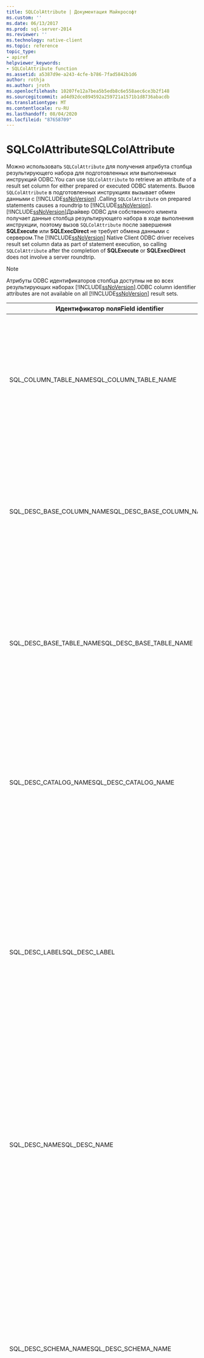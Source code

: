 ```yaml
---
title: SQLColAttribute | Документация Майкрософт
ms.custom: ''
ms.date: 06/13/2017
ms.prod: sql-server-2014
ms.reviewer: ''
ms.technology: native-client
ms.topic: reference
topic_type:
- apiref
helpviewer_keywords:
- SQLColAttribute function
ms.assetid: a5387d9e-a243-4cfe-b786-7fad5842b1d6
author: rothja
ms.author: jroth
ms.openlocfilehash: 10207fe12a7bea5b5edb8c6e558aec6ce3b2f148
ms.sourcegitcommit: ad4d92dce894592a259721a1571b1d8736abacdb
ms.translationtype: MT
ms.contentlocale: ru-RU
ms.lasthandoff: 08/04/2020
ms.locfileid: "87658709"
---
```

# <a name="sqlcolattribute"></a><span data-ttu-id="f9962-102">SQLColAttribute</span><span class="sxs-lookup"><span data-stu-id="f9962-102">SQLColAttribute</span></span>
  <span data-ttu-id="f9962-103">Можно использовать `SQLColAttribute` для получения атрибута столбца результирующего набора для подготовленных или выполненных инструкций ODBC.</span><span class="sxs-lookup"><span data-stu-id="f9962-103">You can use `SQLColAttribute` to retrieve an attribute of a result set column for either prepared or executed ODBC statements.</span></span> <span data-ttu-id="f9962-104">Вызов `SQLColAttribute` в подготовленных инструкциях вызывает обмен данными с [!INCLUDE[ssNoVersion](../../includes/ssnoversion-md.md)] .</span><span class="sxs-lookup"><span data-stu-id="f9962-104">Calling `SQLColAttribute` on prepared statements causes a roundtrip to [!INCLUDE[ssNoVersion](../../includes/ssnoversion-md.md)].</span></span> <span data-ttu-id="f9962-105">[!INCLUDE[ssNoVersion](../../includes/ssnoversion-md.md)]Драйвер ODBC для собственного клиента получает данные столбца результирующего набора в ходе выполнения инструкции, поэтому вызов `SQLColAttribute` после завершения **SQLExecute** или **SQLExecDirect** не требует обмена данными с сервером.</span><span class="sxs-lookup"><span data-stu-id="f9962-105">The [!INCLUDE[ssNoVersion](../../includes/ssnoversion-md.md)] Native Client ODBC driver receives result set column data as part of statement execution, so calling `SQLColAttribute` after the completion of **SQLExecute** or **SQLExecDirect** does not involve a server roundtrip.</span></span>  
  
> [!NOTE]  
>  <span data-ttu-id="f9962-106">Атрибуты ODBC идентификаторов столбца доступны не во всех результирующих наборах [!INCLUDE[ssNoVersion](../../includes/ssnoversion-md.md)].</span><span class="sxs-lookup"><span data-stu-id="f9962-106">ODBC column identifier attributes are not available on all [!INCLUDE[ssNoVersion](../../includes/ssnoversion-md.md)] result sets.</span></span>  
  
|<span data-ttu-id="f9962-107">Идентификатор поля</span><span class="sxs-lookup"><span data-stu-id="f9962-107">Field identifier</span></span>|<span data-ttu-id="f9962-108">Описание</span><span class="sxs-lookup"><span data-stu-id="f9962-108">Description</span></span>|  
|----------------------|-----------------|  
|<span data-ttu-id="f9962-109">SQL_COLUMN_TABLE_NAME</span><span class="sxs-lookup"><span data-stu-id="f9962-109">SQL_COLUMN_TABLE_NAME</span></span>|<span data-ttu-id="f9962-110">Можно использовать для результирующих наборов, полученных от инструкций, которые формируют серверные курсоры, или для выполненных инструкций SELECT, содержащих предложение FOR BROWSE.</span><span class="sxs-lookup"><span data-stu-id="f9962-110">Available on result sets retrieved from statements that generate server cursors or on executed SELECT statements containing a FOR BROWSE clause.</span></span>|  
|<span data-ttu-id="f9962-111">SQL_DESC_BASE_COLUMN_NAME</span><span class="sxs-lookup"><span data-stu-id="f9962-111">SQL_DESC_BASE_COLUMN_NAME</span></span>|<span data-ttu-id="f9962-112">Можно использовать для результирующих наборов, полученных от инструкций, которые формируют серверные курсоры, или для выполненных инструкций SELECT, содержащих предложение FOR BROWSE.</span><span class="sxs-lookup"><span data-stu-id="f9962-112">Available on result sets retrieved from statements that generate server cursors or on executed SELECT statements containing a FOR BROWSE clause.</span></span>|  
|<span data-ttu-id="f9962-113">SQL_DESC_BASE_TABLE_NAME</span><span class="sxs-lookup"><span data-stu-id="f9962-113">SQL_DESC_BASE_TABLE_NAME</span></span>|<span data-ttu-id="f9962-114">Можно использовать для результирующих наборов, полученных от инструкций, которые формируют серверные курсоры, или для выполненных инструкций SELECT, содержащих предложение FOR BROWSE.</span><span class="sxs-lookup"><span data-stu-id="f9962-114">Available on result sets retrieved from statements that generate server cursors or on executed SELECT statements containing a FOR BROWSE clause.</span></span>|  
|<span data-ttu-id="f9962-115">SQL_DESC_CATALOG_NAME</span><span class="sxs-lookup"><span data-stu-id="f9962-115">SQL_DESC_CATALOG_NAME</span></span>|<span data-ttu-id="f9962-116">имя базы данных.</span><span class="sxs-lookup"><span data-stu-id="f9962-116">Database name.</span></span> <span data-ttu-id="f9962-117">Можно использовать для результирующих наборов, полученных от инструкций, которые формируют серверные курсоры, или для выполненных инструкций SELECT, содержащих предложение FOR BROWSE.</span><span class="sxs-lookup"><span data-stu-id="f9962-117">Available on result sets retrieved from statements that generate server cursors or on executed SELECT statements containing a FOR BROWSE clause.</span></span>|  
|<span data-ttu-id="f9962-118">SQL_DESC_LABEL</span><span class="sxs-lookup"><span data-stu-id="f9962-118">SQL_DESC_LABEL</span></span>|<span data-ttu-id="f9962-119">Можно использовать для всех результирующих наборов.</span><span class="sxs-lookup"><span data-stu-id="f9962-119">Available on all result sets.</span></span> <span data-ttu-id="f9962-120">Значение идентично значению поля SQL_DESC_NAME.</span><span class="sxs-lookup"><span data-stu-id="f9962-120">The value is identical to the value of the SQL_DESC_NAME field.</span></span><br /><br /> <span data-ttu-id="f9962-121">Длина поля равна нулю только в том случае, если столбец является результатом выражения, не содержащего назначения метки.</span><span class="sxs-lookup"><span data-stu-id="f9962-121">The field is zero length only if a column is the result of an expression and the expression does not contain a label assignment.</span></span>|  
|<span data-ttu-id="f9962-122">SQL_DESC_NAME</span><span class="sxs-lookup"><span data-stu-id="f9962-122">SQL_DESC_NAME</span></span>|<span data-ttu-id="f9962-123">Можно использовать для всех результирующих наборов.</span><span class="sxs-lookup"><span data-stu-id="f9962-123">Available on all result sets.</span></span> <span data-ttu-id="f9962-124">Значение идентично значению поля SQL_DESC_LABEL.</span><span class="sxs-lookup"><span data-stu-id="f9962-124">The value is identical to the value of the SQL_DESC_LABEL field.</span></span><br /><br /> <span data-ttu-id="f9962-125">Длина поля равна нулю только в том случае, если столбец является результатом выражения, не содержащего назначения метки.</span><span class="sxs-lookup"><span data-stu-id="f9962-125">The field is zero length only if a column is the result of an expression and the expression does not contain a label assignment.</span></span>|  
|<span data-ttu-id="f9962-126">SQL_DESC_SCHEMA_NAME</span><span class="sxs-lookup"><span data-stu-id="f9962-126">SQL_DESC_SCHEMA_NAME</span></span>|<span data-ttu-id="f9962-127">Имя владельца.</span><span class="sxs-lookup"><span data-stu-id="f9962-127">Owner name.</span></span> <span data-ttu-id="f9962-128">Можно использовать для результирующих наборов, полученных от инструкций, которые формируют серверные курсоры, или для выполненных инструкций SELECT, содержащих предложение FOR BROWSE.</span><span class="sxs-lookup"><span data-stu-id="f9962-128">Available on result sets retrieved from statements that generate server cursors or on executed SELECT statements containing a FOR BROWSE clause.</span></span><br /><br /> <span data-ttu-id="f9962-129">Доступно, только если имя владельца задано для столбца в инструкции SELECT.</span><span class="sxs-lookup"><span data-stu-id="f9962-129">Available only if the owner name is specified for the column in the SELECT statement.</span></span>|  
|<span data-ttu-id="f9962-130">SQL_DESC_TABLE_NAME</span><span class="sxs-lookup"><span data-stu-id="f9962-130">SQL_DESC_TABLE_NAME</span></span>|<span data-ttu-id="f9962-131">Можно использовать для результирующих наборов, полученных от инструкций, которые формируют серверные курсоры, или для выполненных инструкций SELECT, содержащих предложение FOR BROWSE.</span><span class="sxs-lookup"><span data-stu-id="f9962-131">Available on result sets retrieved from statements that generate server cursors or on executed SELECT statements containing a FOR BROWSE clause.</span></span>|  
|<span data-ttu-id="f9962-132">SQL_DESC_UNNAMED</span><span class="sxs-lookup"><span data-stu-id="f9962-132">SQL_DESC_UNNAMED</span></span>|<span data-ttu-id="f9962-133">SQL_NAMED для всех столбцов в результирующем наборе, за исключением случаев, когда столбец является результатом выражения, не содержащего назначения метки в составе выражения.</span><span class="sxs-lookup"><span data-stu-id="f9962-133">SQL_NAMED for all columns in a result set unless a column is the result of an expression that does not contain a label assignment as part of the expression.</span></span> <span data-ttu-id="f9962-134">Если SQL_DESC_UNNAMED возвращает SQL_UNNAMED, все атрибуты ODBC идентификаторов столбцов содержат строки нулевой длины для этого столбца.</span><span class="sxs-lookup"><span data-stu-id="f9962-134">When SQL_DESC_UNNAMED returns SQL_UNNAMED, all ODBC column identifier attributes contain zero length strings for the column.</span></span>|  
  
 [!INCLUDE[ssNoVersion](../../includes/ssnoversion-md.md)]<span data-ttu-id="f9962-135">Драйвер ODBC для собственного клиента использует инструкцию SET FMTONLY, чтобы уменьшить нагрузку на сервер при `SQLColAttribute` вызове для подготовленных, но невыполненных инструкций.</span><span class="sxs-lookup"><span data-stu-id="f9962-135">Native Client ODBC driver uses the SET FMTONLY statement to reduce server overhead when `SQLColAttribute` is called for prepared but unexecuted statements.</span></span>  
  
 <span data-ttu-id="f9962-136">Для больших типов значений возвратит `SQLColAttribute` следующие значения:</span><span class="sxs-lookup"><span data-stu-id="f9962-136">For large value types, `SQLColAttribute` will return the following values:</span></span>  
  
|<span data-ttu-id="f9962-137">Идентификатор поля</span><span class="sxs-lookup"><span data-stu-id="f9962-137">Field identifier</span></span>|<span data-ttu-id="f9962-138">Описание изменения</span><span class="sxs-lookup"><span data-stu-id="f9962-138">Description of change</span></span>|  
|----------------------|---------------------------|  
|<span data-ttu-id="f9962-139">SQL_DESC_DISPLAY_SIZE</span><span class="sxs-lookup"><span data-stu-id="f9962-139">SQL_DESC_DISPLAY_SIZE</span></span>|<span data-ttu-id="f9962-140">Максимальное число символов, необходимых для отображения данных столбца.</span><span class="sxs-lookup"><span data-stu-id="f9962-140">This is the maximum number of characters required to display data from the column.</span></span> <span data-ttu-id="f9962-141">Для столбцов типов больших значений возвращается значение SQL_SS_LENGTH_UNLIMITED.</span><span class="sxs-lookup"><span data-stu-id="f9962-141">For large value type columns, the value returned is SQL_SS_LENGTH_UNLIMITED.</span></span>|  
|<span data-ttu-id="f9962-142">SQL_DESC_LENGTH</span><span class="sxs-lookup"><span data-stu-id="f9962-142">SQL_DESC_LENGTH</span></span>|<span data-ttu-id="f9962-143">Возвращает в результирующем наборе фактическую длину столбца.</span><span class="sxs-lookup"><span data-stu-id="f9962-143">Returns the actual length of the column in the result set.</span></span> <span data-ttu-id="f9962-144">Для столбцов типов больших значений возвращается значение SQL_SS_LENGTH_UNLIMITED.</span><span class="sxs-lookup"><span data-stu-id="f9962-144">For large value type columns, the value returned is SQL_SS_LENGTH_UNLIMITED.</span></span>|  
|<span data-ttu-id="f9962-145">SQL_DESC_OCTET_LENGTH</span><span class="sxs-lookup"><span data-stu-id="f9962-145">SQL_DESC_OCTET_LENGTH</span></span>|<span data-ttu-id="f9962-146">Возвращает максимальную длину столбца с типом больших значений.</span><span class="sxs-lookup"><span data-stu-id="f9962-146">Returns the maximum length of a large value type column.</span></span> <span data-ttu-id="f9962-147">SQL_SS_LENGTH_UNLIMITED используется для указания неограниченного размера.</span><span class="sxs-lookup"><span data-stu-id="f9962-147">SQL_SS_LENGTH_UNLIMITED is used to indicate unlimited size.</span></span>|  
|<span data-ttu-id="f9962-148">SQL_DESC_PRECISION</span><span class="sxs-lookup"><span data-stu-id="f9962-148">SQL_DESC_PRECISION</span></span>|<span data-ttu-id="f9962-149">Возвращает значение SQL_SS_LENGTH_UNLIMITED для столбцов с типом больших значений.</span><span class="sxs-lookup"><span data-stu-id="f9962-149">Returns the value SQL_SS_LENGTH_UNLIMITED for large value type columns.</span></span>|  
|<span data-ttu-id="f9962-150">SQL_DESC_TYPE</span><span class="sxs-lookup"><span data-stu-id="f9962-150">SQL_DESC_TYPE</span></span>|<span data-ttu-id="f9962-151">Возвращает SQL_VARCHAR, SQL_WVARCHAR и SQL_VARBINARY для типов больших значений.</span><span class="sxs-lookup"><span data-stu-id="f9962-151">Returns SQL_VARCHAR, SQL_WVARCHAR, and SQL_VARBINARY for large value types.</span></span>|  
|<span data-ttu-id="f9962-152">SQL_DESC_TYPE_NAME</span><span class="sxs-lookup"><span data-stu-id="f9962-152">SQL_DESC_TYPE_NAME</span></span>|<span data-ttu-id="f9962-153">Возвращает типы данных varchar, varbinary и nvarchar для типов больших значений.</span><span class="sxs-lookup"><span data-stu-id="f9962-153">Returns "varchar", "varbinary", "nvarchar" for the large value types.</span></span>|  
  
 <span data-ttu-id="f9962-154">Для всех версий атрибуты столбцов возвращаются только для первого результирующего набора, если несколько результирующих наборов формируются готовым пакетом инструкций SQL.</span><span class="sxs-lookup"><span data-stu-id="f9962-154">For all versions, column attributes are reported for only the first result set when multiple result sets are generated by a prepared batch of SQL statements.</span></span>  
  
 <span data-ttu-id="f9962-155">Следующие атрибуты столбцов являются расширениями, предоставляемыми [!INCLUDE[ssNoVersion](../../includes/ssnoversion-md.md)] драйвером ODBC для собственного клиента.</span><span class="sxs-lookup"><span data-stu-id="f9962-155">The following column attributes are extensions exposed by the [!INCLUDE[ssNoVersion](../../includes/ssnoversion-md.md)] Native Client ODBC driver.</span></span> <span data-ttu-id="f9962-156">[!INCLUDE[ssNoVersion](../../includes/ssnoversion-md.md)]Драйвер ODBC для собственного клиента возвращает все значения в параметре *нумерикаттрптр* .</span><span class="sxs-lookup"><span data-stu-id="f9962-156">The [!INCLUDE[ssNoVersion](../../includes/ssnoversion-md.md)] Native Client ODBC driver returns all values in the *NumericAttrPtr* parameter.</span></span> <span data-ttu-id="f9962-157">Возвращаются значения с типом SDWORD (signed long) за исключением SQL_CA_SS_COMPUTE_BYLIST, которое представляет собой указатель на массив WORD.</span><span class="sxs-lookup"><span data-stu-id="f9962-157">The values are returned as SDWORD (signed long) except SQL_CA_SS_COMPUTE_BYLIST, which is a pointer to a WORD array.</span></span>  
  
|<span data-ttu-id="f9962-158">Идентификатор поля</span><span class="sxs-lookup"><span data-stu-id="f9962-158">Field identifier</span></span>|<span data-ttu-id="f9962-159">Возвращенное значение</span><span class="sxs-lookup"><span data-stu-id="f9962-159">Value returned</span></span>|  
|----------------------|--------------------|  
|<span data-ttu-id="f9962-160">SQL_CA_SS_COLUMN_HIDDEN\*</span><span class="sxs-lookup"><span data-stu-id="f9962-160">SQL_CA_SS_COLUMN_HIDDEN\*</span></span>|<span data-ttu-id="f9962-161">Значение TRUE, если столбец является частью скрытого первичного ключа, созданного для поддержки инструкции Transact-SQL SELECT, содержащей FOR BROWSE.</span><span class="sxs-lookup"><span data-stu-id="f9962-161">TRUE if the column referenced is part of a hidden primary key created to support a Transact-SQL SELECT statement containing FOR BROWSE.</span></span>|  
|<span data-ttu-id="f9962-162">SQL_CA_SS_COLUMN_ID</span><span class="sxs-lookup"><span data-stu-id="f9962-162">SQL_CA_SS_COLUMN_ID</span></span>|<span data-ttu-id="f9962-163">Порядковый номер результирующего столбца предложения COMPUTE в текущей инструкции Transact-SQL SELECT.</span><span class="sxs-lookup"><span data-stu-id="f9962-163">Ordinal position of a COMPUTE clause result column within the current Transact-SQL SELECT statement.</span></span>|  
|<span data-ttu-id="f9962-164">SQL_CA_SS_COLUMN_KEY\*</span><span class="sxs-lookup"><span data-stu-id="f9962-164">SQL_CA_SS_COLUMN_KEY\*</span></span>|<span data-ttu-id="f9962-165">Значение TRUE, если столбец является частью первичного ключа строки, а инструкция Transact-SQL SELECT содержит FOR BROWSE.</span><span class="sxs-lookup"><span data-stu-id="f9962-165">TRUE if the column referenced is part of a primary key for the row and the Transact-SQL SELECT statement contains FOR BROWSE.</span></span>|  
|<span data-ttu-id="f9962-166">SQL_CA_SS_COLUMN_OP</span><span class="sxs-lookup"><span data-stu-id="f9962-166">SQL_CA_SS_COLUMN_OP</span></span>|<span data-ttu-id="f9962-167">Целочисленное значение, задающее статистический оператор, ответственный за значение в столбце предложения COMPUTE.</span><span class="sxs-lookup"><span data-stu-id="f9962-167">Integer specifying the aggregate operator responsible for the value in a COMPUTE clause column.</span></span> <span data-ttu-id="f9962-168">Определения целочисленных значений находятся в файле sqlncli.h.</span><span class="sxs-lookup"><span data-stu-id="f9962-168">Definitions of the integer values are in sqlncli.h.</span></span>|  
|<span data-ttu-id="f9962-169">SQL_CA_SS_COLUMN_ORDER</span><span class="sxs-lookup"><span data-stu-id="f9962-169">SQL_CA_SS_COLUMN_ORDER</span></span>|<span data-ttu-id="f9962-170">Порядковый номер столбца в предложении ORDER BY инструкции ODBC или Transact-SQL SELECT.</span><span class="sxs-lookup"><span data-stu-id="f9962-170">Ordinal position of the column within an ODBC or Transact-SQL SELECT statement's ORDER BY clause.</span></span>|  
|<span data-ttu-id="f9962-171">SQL_CA_SS_COLUMN_SIZE</span><span class="sxs-lookup"><span data-stu-id="f9962-171">SQL_CA_SS_COLUMN_SIZE</span></span>|<span data-ttu-id="f9962-172">Максимальная длина в байтах, необходимая для привязки значения данных, полученных из столбца, к переменной SQL_C_BINARY.</span><span class="sxs-lookup"><span data-stu-id="f9962-172">Maximum length, in bytes, required to bind a data value retrieved from the column to a SQL_C_BINARY variable.</span></span>|  
|<span data-ttu-id="f9962-173">SQL_CA_SS_COLUMN_SSTYPE</span><span class="sxs-lookup"><span data-stu-id="f9962-173">SQL_CA_SS_COLUMN_SSTYPE</span></span>|<span data-ttu-id="f9962-174">Собственный тип данных, хранящихся в столбце SQL Server.</span><span class="sxs-lookup"><span data-stu-id="f9962-174">Native data type of data stored in the SQL Server column.</span></span> <span data-ttu-id="f9962-175">Определения значений типов находятся в файле sqlncli.h.</span><span class="sxs-lookup"><span data-stu-id="f9962-175">Definitions of the type values are in sqlncli.h.</span></span>|  
|<span data-ttu-id="f9962-176">SQL_CA_SS_COLUMN_UTYPE</span><span class="sxs-lookup"><span data-stu-id="f9962-176">SQL_CA_SS_COLUMN_UTYPE</span></span>|<span data-ttu-id="f9962-177">Базовый тип данных определяемого пользователем типа данных столбца SQL Server.</span><span class="sxs-lookup"><span data-stu-id="f9962-177">Base data type of the SQL Server column's user-defined data type.</span></span> <span data-ttu-id="f9962-178">Определения значений типов находятся в файле sqlncli.h.</span><span class="sxs-lookup"><span data-stu-id="f9962-178">Definitions of the type values are in sqlncli.h.</span></span>|  
|<span data-ttu-id="f9962-179">SQL_CA_SS_COLUMN_VARYLEN</span><span class="sxs-lookup"><span data-stu-id="f9962-179">SQL_CA_SS_COLUMN_VARYLEN</span></span>|<span data-ttu-id="f9962-180">Значение TRUE, если длина данных столбца может быть разной, в противном случае FALSE.</span><span class="sxs-lookup"><span data-stu-id="f9962-180">TRUE if the column's data can vary in length, FALSE otherwise.</span></span>|  
|<span data-ttu-id="f9962-181">SQL_CA_SS_COMPUTE_BYLIST</span><span class="sxs-lookup"><span data-stu-id="f9962-181">SQL_CA_SS_COMPUTE_BYLIST</span></span>|<span data-ttu-id="f9962-182">Указатель на массив WORD (unsigned short), задающий столбцы, используемые во фразе BY предложения COMPUTE.</span><span class="sxs-lookup"><span data-stu-id="f9962-182">Pointer to an array of WORD (unsigned short) specifying the columns used in the BY phrase of a COMPUTE clause.</span></span> <span data-ttu-id="f9962-183">Если в предложении COMPUTE не задана фраза BY, возвращается указатель NULL.</span><span class="sxs-lookup"><span data-stu-id="f9962-183">If the COMPUTE clause does not specify a BY phrase, a NULL pointer is returned.</span></span><br /><br /> <span data-ttu-id="f9962-184">Первый элемент массива содержит счетчик столбцов BY.</span><span class="sxs-lookup"><span data-stu-id="f9962-184">The first element of the array contains the count of BY list columns.</span></span> <span data-ttu-id="f9962-185">Дополнительные элементы являются порядковыми номерами столбцов.</span><span class="sxs-lookup"><span data-stu-id="f9962-185">Additional elements are the column ordinals.</span></span>|  
|<span data-ttu-id="f9962-186">SQL_CA_SS_COMPUTE_ID</span><span class="sxs-lookup"><span data-stu-id="f9962-186">SQL_CA_SS_COMPUTE_ID</span></span>|<span data-ttu-id="f9962-187">*компутеид* строки, которая является результатом предложения COMPUTE в текущей инструкции TRANSACT-SQL SELECT.</span><span class="sxs-lookup"><span data-stu-id="f9962-187">*computeid* of a row that is the result of a COMPUTE clause in the current Transact-SQL SELECT statement.</span></span>|  
|<span data-ttu-id="f9962-188">SQL_CA_SS_NUM_COMPUTES</span><span class="sxs-lookup"><span data-stu-id="f9962-188">SQL_CA_SS_NUM_COMPUTES</span></span>|<span data-ttu-id="f9962-189">Количество предложений COMPUTE, заданных в текущей инструкции Transact-SQL SELECT.</span><span class="sxs-lookup"><span data-stu-id="f9962-189">Number of COMPUTE clauses specified in the current Transact-SQL SELECT statement.</span></span>|  
|<span data-ttu-id="f9962-190">SQL_CA_SS_NUM_ORDERS</span><span class="sxs-lookup"><span data-stu-id="f9962-190">SQL_CA_SS_NUM_ORDERS</span></span>|<span data-ttu-id="f9962-191">Количество столбцов в предложении ORDER BY инструкции ODBC или Transact-SQL SELECT.</span><span class="sxs-lookup"><span data-stu-id="f9962-191">Number of columns specified in an ODBC or Transact-SQL SELECT statement's ORDER BY clause.</span></span>|  
  
 <span data-ttu-id="f9962-192">\*Доступный атрибут инструкции If SQL_SOPT_SS_HIDDEN_COLUMNS имеет значение SQL_HC_ON.</span><span class="sxs-lookup"><span data-stu-id="f9962-192">\*   Available if statement attribute SQL_SOPT_SS_HIDDEN_COLUMNS is set to SQL_HC_ON.</span></span>  
  
 [!INCLUDE[ssVersion2005](../../includes/ssversion2005-md.md)]<span data-ttu-id="f9962-193">Добавлены связанные с драйвером поля дескриптора для предоставления дополнительных сведений для обозначения имени коллекции XML-схем, имени схемы и имени каталога соответственно.</span><span class="sxs-lookup"><span data-stu-id="f9962-193">introduced driver-specific descriptor fields to provide additional information to denote the XML schema collection name, the schema name, and the catalog name, respectively.</span></span> <span data-ttu-id="f9962-194">При наличии в этих свойствах неалфавитных символов использование кавычек или escape-символа не требуется.</span><span class="sxs-lookup"><span data-stu-id="f9962-194">These properties do not require quotation marks or an escape character if they contain non-alphanumeric characters.</span></span> <span data-ttu-id="f9962-195">Эти новые поля дескриптора приведены в следующей таблице:</span><span class="sxs-lookup"><span data-stu-id="f9962-195">The following table lists these new descriptor fields:</span></span>  
  
|<span data-ttu-id="f9962-196">Имя столбца</span><span class="sxs-lookup"><span data-stu-id="f9962-196">Column name</span></span>|<span data-ttu-id="f9962-197">Type</span><span class="sxs-lookup"><span data-stu-id="f9962-197">Type</span></span>|<span data-ttu-id="f9962-198">Описание</span><span class="sxs-lookup"><span data-stu-id="f9962-198">Description</span></span>|  
|-----------------|----------|-----------------|  
|<span data-ttu-id="f9962-199">SQL_CA_SS_XML_SCHEMACOLLECTION_CATALOG_NAME</span><span class="sxs-lookup"><span data-stu-id="f9962-199">SQL_CA_SS_XML_SCHEMACOLLECTION_CATALOG_NAME</span></span>|<span data-ttu-id="f9962-200">CharacterAttributePtr</span><span class="sxs-lookup"><span data-stu-id="f9962-200">CharacterAttributePtr</span></span>|<span data-ttu-id="f9962-201">Имя каталога, в котором определено имя коллекции схем XML.</span><span class="sxs-lookup"><span data-stu-id="f9962-201">The name of the catalog where an XML schema collection name is defined.</span></span> <span data-ttu-id="f9962-202">Если обнаружить имя каталога невозможно, то эта переменная содержит пустую строку.</span><span class="sxs-lookup"><span data-stu-id="f9962-202">If the catalog name cannot be found, then this variable contains an empty string.</span></span><br /><br /> <span data-ttu-id="f9962-203">Эти сведения возвращаются из поля записи SQL_DESC_SS_XML_SCHEMACOLLECTION_CATALOG_NAME IRD, предназначенного для чтения и записи.</span><span class="sxs-lookup"><span data-stu-id="f9962-203">This information is returned from the SQL_DESC_SS_XML_SCHEMACOLLECTION_CATALOG_NAME record field of the IRD, which is a read-write field.</span></span>|  
|<span data-ttu-id="f9962-204">SQL_CA_SS_XML_SCHEMACOLLECTION_SCHEMA_NAM E</span><span class="sxs-lookup"><span data-stu-id="f9962-204">SQL_CA_SS_XML_SCHEMACOLLECTION_SCHEMA_NAM E</span></span>|<span data-ttu-id="f9962-205">CharacterAttributePtr</span><span class="sxs-lookup"><span data-stu-id="f9962-205">CharacterAttributePtr</span></span>|<span data-ttu-id="f9962-206">Имя схемы, в которой определено имя коллекции схем XML.</span><span class="sxs-lookup"><span data-stu-id="f9962-206">The name of the schema where an XML schema collection name is defined.</span></span> <span data-ttu-id="f9962-207">Если обнаружить имя схемы невозможно, то эта переменная содержит пустую строку.</span><span class="sxs-lookup"><span data-stu-id="f9962-207">If the schema name cannot be found, then this variable contains an empty string.</span></span><br /><br /> <span data-ttu-id="f9962-208">Эти сведения возвращаются из поля записи SQL_DESC_SS_XML_SCHEMACOLLECTION_SCHEMA_NAME IRD, предназначенного для чтения и записи.</span><span class="sxs-lookup"><span data-stu-id="f9962-208">This information is returned from the SQL_DESC_SS_XML_SCHEMACOLLECTION_SCHEMA_NAME record field of the IRD, which is a read-write field.</span></span>|  
|<span data-ttu-id="f9962-209">SQL_CA_SS_XML_SCHEMACOLLECTION_NAME</span><span class="sxs-lookup"><span data-stu-id="f9962-209">SQL_CA_SS_XML_SCHEMACOLLECTION_NAME</span></span>|<span data-ttu-id="f9962-210">CharacterAttributePtr</span><span class="sxs-lookup"><span data-stu-id="f9962-210">CharacterAttributePtr</span></span>|<span data-ttu-id="f9962-211">Имя коллекции схем XML.</span><span class="sxs-lookup"><span data-stu-id="f9962-211">The name of an XML schema collection.</span></span> <span data-ttu-id="f9962-212">Если обнаружить имя невозможно, то эта переменная содержит пустую строку.</span><span class="sxs-lookup"><span data-stu-id="f9962-212">If the name cannot be found, then this variable contains an empty string.</span></span><br /><br /> <span data-ttu-id="f9962-213">Эти сведения возвращаются из поля записи SQL_DESC_SS_XML_SCHEMACOLLECTION_NAME IRD, предназначенного для чтения и записи.</span><span class="sxs-lookup"><span data-stu-id="f9962-213">This information is returned from the SQL_DESC_SS_XML_SCHEMACOLLECTION_NAME record field of the IRD, which is a read-write field.</span></span>|  
  
 <span data-ttu-id="f9962-214">Кроме того, в [!INCLUDE[ssVersion2005](../../includes/ssversion2005-md.md)] представлены новые поля дескриптора для получения дополнительных сведений для столбца результирующего набора с определяемым пользователем типом данных (UDT) и для параметра UDT хранимой процедуры или параметризированного запроса.</span><span class="sxs-lookup"><span data-stu-id="f9962-214">Also, [!INCLUDE[ssVersion2005](../../includes/ssversion2005-md.md)] introduced new driver-specific descriptor fields to provide additional information for either a user-defined type (UDT) column of a result set or a UDT parameter of a stored procedure or parameterized query.</span></span> <span data-ttu-id="f9962-215">При наличии в этих свойствах неалфавитных символов использование кавычек или escape-символа не требуется.</span><span class="sxs-lookup"><span data-stu-id="f9962-215">These properties do not require quotation marks or an escape character if they contain non-alphanumeric characters.</span></span> <span data-ttu-id="f9962-216">Эти новые поля дескриптора приведены в следующей таблице:</span><span class="sxs-lookup"><span data-stu-id="f9962-216">The following table lists these new descriptor fields:</span></span>  
  
|<span data-ttu-id="f9962-217">Имя столбца</span><span class="sxs-lookup"><span data-stu-id="f9962-217">Column Name</span></span>|<span data-ttu-id="f9962-218">Type</span><span class="sxs-lookup"><span data-stu-id="f9962-218">Type</span></span>|<span data-ttu-id="f9962-219">Описание</span><span class="sxs-lookup"><span data-stu-id="f9962-219">Description</span></span>|  
|-----------------|----------|-----------------|  
|<span data-ttu-id="f9962-220">SQL_CA_SS_UDT_CATALOG_NAME</span><span class="sxs-lookup"><span data-stu-id="f9962-220">SQL_CA_SS_UDT_CATALOG_NAME</span></span>|<span data-ttu-id="f9962-221">CharacterAttributePtr</span><span class="sxs-lookup"><span data-stu-id="f9962-221">CharacterAttributePtr</span></span>|<span data-ttu-id="f9962-222">Имя каталога, содержащего определяемый пользователем тип.</span><span class="sxs-lookup"><span data-stu-id="f9962-222">The name of the catalog containing the UDT.</span></span>|  
|<span data-ttu-id="f9962-223">SQL_CA_SS_UDT_SCHEMA_NAME</span><span class="sxs-lookup"><span data-stu-id="f9962-223">SQL_CA_SS_UDT_SCHEMA_NAME</span></span>|<span data-ttu-id="f9962-224">CharacterAttributePtr</span><span class="sxs-lookup"><span data-stu-id="f9962-224">CharacterAttributePtr</span></span>|<span data-ttu-id="f9962-225">Имя схемы, содержащей определяемый пользователем тип.</span><span class="sxs-lookup"><span data-stu-id="f9962-225">The name of the schema containing the UDT.</span></span>|  
|<span data-ttu-id="f9962-226">SQL_CA_SS_UDT_TYPE_NAME</span><span class="sxs-lookup"><span data-stu-id="f9962-226">SQL_CA_SS_UDT_TYPE_NAME</span></span>|<span data-ttu-id="f9962-227">CharacterAttributePtr</span><span class="sxs-lookup"><span data-stu-id="f9962-227">CharacterAttributePtr</span></span>|<span data-ttu-id="f9962-228">Имя определяемого пользователем типа.</span><span class="sxs-lookup"><span data-stu-id="f9962-228">The name of the UDT.</span></span>|  
|<span data-ttu-id="f9962-229">SQL_CA_SS_UDT_ASSEMBLY_TYPE_NAME</span><span class="sxs-lookup"><span data-stu-id="f9962-229">SQL_CA_SS_UDT_ASSEMBLY_TYPE_NAME</span></span>|<span data-ttu-id="f9962-230">CharacterAttributePtr</span><span class="sxs-lookup"><span data-stu-id="f9962-230">CharacterAttributePtr</span></span>|<span data-ttu-id="f9962-231">Полное имя сборки определяемого пользователем типа.</span><span class="sxs-lookup"><span data-stu-id="f9962-231">The assembly qualified name of the UDT.</span></span>|  
  
 <span data-ttu-id="f9962-232">Идентификатор существующего дескриптора поля SQL_DESC_TYPE_NAME используется для указания имени определяемого пользователем типа данных.</span><span class="sxs-lookup"><span data-stu-id="f9962-232">The existing descriptor field identifier SQL_DESC_TYPE_NAME is used to indicate the name of the UDT.</span></span> <span data-ttu-id="f9962-233">Поле SQL_DESC_TYPE для столбца определяемого пользователем типа содержит значение SQL_SS_UDT.</span><span class="sxs-lookup"><span data-stu-id="f9962-233">The SQL_DESC_TYPE field for a UDT type column is SQL_SS_UDT.</span></span>  
  
## <a name="sqlcolattribute-support-for-enhanced-date-and-time-features"></a><span data-ttu-id="f9962-234">Поддержка SQLColAttribute для усовершенствованных функций даты-времени</span><span class="sxs-lookup"><span data-stu-id="f9962-234">SQLColAttribute Support for Enhanced Date and Time Features</span></span>  
 <span data-ttu-id="f9962-235">Значения, возвращаемые для типов даты и времени, см. в подразделе «сведения, возвращаемые в полях IRD» раздела [метаданные параметров и результатов](../native-client-odbc-date-time/metadata-parameter-and-result.md).</span><span class="sxs-lookup"><span data-stu-id="f9962-235">For the values returned for date/time types, see the "Information Returned in IRD Fields" section in [Parameter and Result Metadata](../native-client-odbc-date-time/metadata-parameter-and-result.md).</span></span>  
  
 <span data-ttu-id="f9962-236">Дополнительные сведения см. в разделе [улучшения даты и времени &#40;&#41;ODBC ](../native-client-odbc-date-time/date-and-time-improvements-odbc.md).</span><span class="sxs-lookup"><span data-stu-id="f9962-236">For more information, see [Date and Time Improvements &#40;ODBC&#41;](../native-client-odbc-date-time/date-and-time-improvements-odbc.md).</span></span>  
  
## <a name="sqlcolattribute-support-for-large-clr-udts"></a><span data-ttu-id="f9962-237">Поддержка SQLColAttribute для больших определяемых пользователем типов CLR</span><span class="sxs-lookup"><span data-stu-id="f9962-237">SQLColAttribute Support for Large CLR UDTs</span></span>  
 <span data-ttu-id="f9962-238">Функция `SQLColAttribute` поддерживает определяемые пользователем типы больших данных CLR.</span><span class="sxs-lookup"><span data-stu-id="f9962-238">`SQLColAttribute` supports large CLR user-defined types (UDTs).</span></span> <span data-ttu-id="f9962-239">Дополнительные сведения см. в разделе [большие определяемые пользователем типы данных CLR &#40;&#41;ODBC ](../native-client/odbc/large-clr-user-defined-types-odbc.md).</span><span class="sxs-lookup"><span data-stu-id="f9962-239">For more information, see [Large CLR User-Defined Types &#40;ODBC&#41;](../native-client/odbc/large-clr-user-defined-types-odbc.md).</span></span>  
  
## <a name="sqlcolattribute-support-for-sparse-columns"></a><span data-ttu-id="f9962-240">Поддержка SQLColAttribute для разреженных столбцов</span><span class="sxs-lookup"><span data-stu-id="f9962-240">SQLColAttribute Support for Sparse Columns</span></span>  
 <span data-ttu-id="f9962-241">SQLColAttribute запрашивает новое поле дескриптора строки реализации (IRD), SQL_CA_SS_IS_COLUMN_SET, чтобы определить, является ли столбец `column_set` столбцом.</span><span class="sxs-lookup"><span data-stu-id="f9962-241">SQLColAttribute queries the new implementation row descriptor (IRD) field, SQL_CA_SS_IS_COLUMN_SET, to determine if a column is a `column_set` column.</span></span>  
  
 <span data-ttu-id="f9962-242">Дополнительные сведения см. в разделе [Поддержка разреженных столбцов &#40;&#41;ODBC ](../native-client/odbc/sparse-columns-support-odbc.md).</span><span class="sxs-lookup"><span data-stu-id="f9962-242">For more information, see [Sparse Columns Support &#40;ODBC&#41;](../native-client/odbc/sparse-columns-support-odbc.md).</span></span>  
  
## <a name="see-also"></a><span data-ttu-id="f9962-243">См. также:</span><span class="sxs-lookup"><span data-stu-id="f9962-243">See Also</span></span>  
 <span data-ttu-id="f9962-244">[Функция SQLColAttribute](https://go.microsoft.com/fwlink/?LinkId=59334) </span><span class="sxs-lookup"><span data-stu-id="f9962-244">[SQLColAttribute Function](https://go.microsoft.com/fwlink/?LinkId=59334) </span></span>  
 <span data-ttu-id="f9962-245">[Сведения о реализации API ODBC](odbc-api-implementation-details.md) </span><span class="sxs-lookup"><span data-stu-id="f9962-245">[ODBC API Implementation Details](odbc-api-implementation-details.md) </span></span>  
 [<span data-ttu-id="f9962-246">SQLSetStmtAttr</span><span class="sxs-lookup"><span data-stu-id="f9962-246">SQLSetStmtAttr</span></span>](sqlsetstmtattr.md)  
  
  
